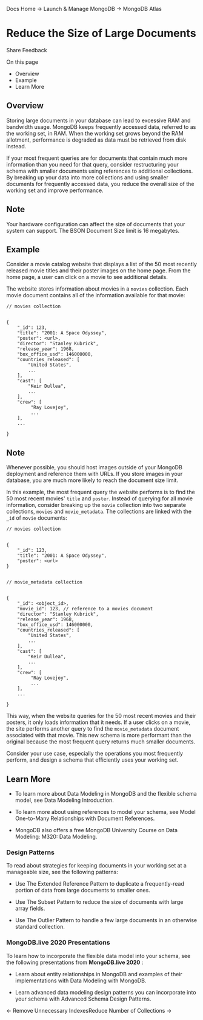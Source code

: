Docs Home → Launch & Manage MongoDB → MongoDB Atlas

# Reduce the Size of Large Documents

Share Feedback

On this page

  * Overview
  * Example
  * Learn More

## Overview

Storing large documents in your database can lead to excessive RAM and
bandwidth usage. MongoDB keeps frequently accessed data, referred to as the
working set, in RAM. When the working set grows beyond the RAM allotment,
performance is degraded as data must be retrieved from disk instead.

If your most frequent queries are for documents that contain much more
information than you need for that query, consider restructuring your schema
with smaller documents using references to additional collections. By breaking
up your data into more collections and using smaller documents for frequently
accessed data, you reduce the overall size of the working set and improve
performance.

## Note

Your hardware configuration can affect the size of documents that your system
can support. The BSON Document Size limit is 16 megabytes.

## Example

Consider a movie catalog website that displays a list of the 50 most recently
released movie titles and their poster images on the home page. From the home
page, a user can click on a movie to see additional details.

The website stores information about movies in a `movies` collection. Each
movie document contains all of the information available for that movie:

    
    
    // movies collection  
      
      
    {  
        "_id": 123,  
        "title": "2001: A Space Odyssey",  
        "poster": <url>,  
        "director": "Stanley Kubrick",  
        "release_year": 1968,  
        "box_office_usd": 146000000,  
        "countries_released": [  
            "United States",  
            ...  
        ],  
        "cast": [  
            "Keir Dullea",  
            ...  
        ],  
        "crew": [  
             "Ray Lovejoy",  
             ...  
        ],  
        ...  
      
    }  
  
## Note

Whenever possible, you should host images outside of your MongoDB deployment
and reference them with URLs. If you store images in your database, you are
much more likely to reach the document size limit.

In this example, the most frequent query the website performs is to find the
50 most recent movies' `title` and `poster`. Instead of querying for all movie
information, consider breaking up the `movie` collection into two separate
collections, `movies` and `movie_metadata`. The collections are linked with
the `_id` of `movie` documents:

    
    
    // movies collection  
      
      
    {  
        "_id": 123,  
        "title": "2001: A Space Odyssey",  
        "poster": <url>  
    }  
      
    
    // movie_metadata collection  
      
      
    {  
        "_id": <object_id>,  
        "movie_id": 123, // reference to a movies document  
        "director": "Stanley Kubrick",  
        "release_year": 1968,  
        "box_office_usd": 146000000,  
        "countries_released": [  
            "United States",  
            ...  
        ],  
        "cast": [  
            "Keir Dullea",  
            ...  
        ],  
        "crew": [  
             "Ray Lovejoy",  
             ...  
        ],  
        ...  
      
    }  
  
This way, when the website queries for the 50 most recent movies and their
posters, it only loads information that it needs. If a user clicks on a movie,
the site performs another query to find the `movie_metadata` document
associated with that movie. This new schema is more performant than the
original because the most frequent query returns much smaller documents.

Consider your use case, especially the operations you most frequently perform,
and design a schema that efficiently uses your working set.

## Learn More

  * To learn more about Data Modeling in MongoDB and the flexible schema model, see Data Modeling Introduction.

  * To learn more about using references to model your schema, see Model One-to-Many Relationships with Document References.

  * MongoDB also offers a free MongoDB University Course on Data Modeling: M320: Data Modeling.

### Design Patterns

To read about strategies for keeping documents in your working set at a
manageable size, see the following patterns:

  * Use The Extended Reference Pattern to duplicate a frequently-read portion of data from large documents to smaller ones.

  * Use The Subset Pattern to reduce the size of documents with large array fields.

  * Use The Outlier Pattern to handle a few large documents in an otherwise standard collection.

### MongoDB.live 2020 Presentations

To learn how to incorporate the flexible data model into your schema, see the
following presentations from **MongoDB.live 2020** :

  * Learn about entity relationships in MongoDB and examples of their implementations with Data Modeling with MongoDB.

  * Learn advanced data modeling design patterns you can incorporate into your schema with Advanced Schema Design Patterns.

← Remove Unnecessary IndexesReduce Number of Collections →

